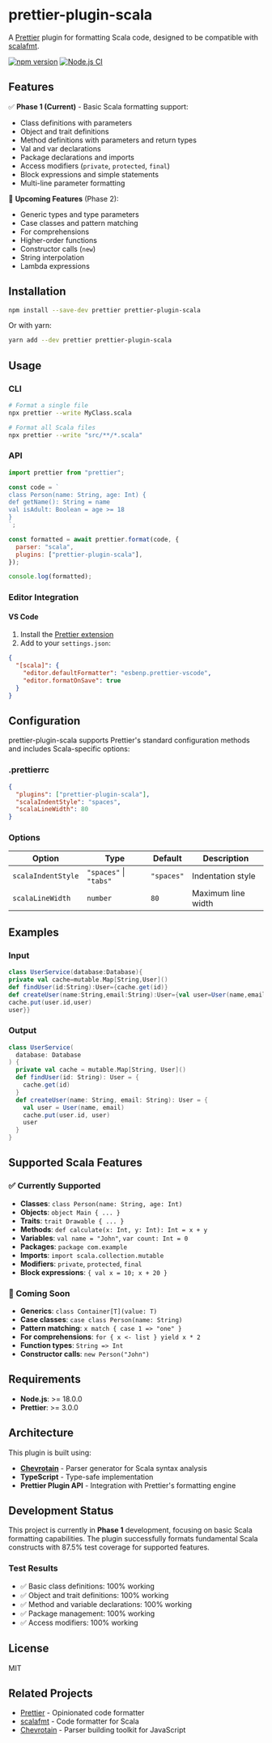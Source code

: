 # prettier-plugin-scala

A [Prettier](https://prettier.io) plugin for formatting Scala code, designed to be compatible with [scalafmt](https://scalameta.org/scalafmt/).

[![npm version](https://badge.fury.io/js/prettier-plugin-scala.svg)](https://www.npmjs.com/package/prettier-plugin-scala)
[![Node.js CI](https://github.com/simochee/prettier-plugin-scala/workflows/Node.js%20CI/badge.svg)](https://github.com/simochee/prettier-plugin-scala/actions)

## Features

✅ **Phase 1 (Current)** - Basic Scala formatting support:
- Class definitions with parameters
- Object and trait definitions  
- Method definitions with parameters and return types
- Val and var declarations
- Package declarations and imports
- Access modifiers (`private`, `protected`, `final`)
- Block expressions and simple statements
- Multi-line parameter formatting

🚧 **Upcoming Features** (Phase 2):
- Generic types and type parameters
- Case classes and pattern matching
- For comprehensions
- Higher-order functions
- Constructor calls (`new`)
- String interpolation
- Lambda expressions

## Installation

```bash
npm install --save-dev prettier prettier-plugin-scala
```

Or with yarn:

```bash
yarn add --dev prettier prettier-plugin-scala
```

## Usage

### CLI

```bash
# Format a single file
npx prettier --write MyClass.scala

# Format all Scala files
npx prettier --write "src/**/*.scala"
```

### API

```javascript
import prettier from "prettier";

const code = `
class Person(name: String, age: Int) {
def getName(): String = name
val isAdult: Boolean = age >= 18
}
`;

const formatted = await prettier.format(code, {
  parser: "scala",
  plugins: ["prettier-plugin-scala"],
});

console.log(formatted);
```

### Editor Integration

#### VS Code

1. Install the [Prettier extension](https://marketplace.visualstudio.com/items?itemName=esbenp.prettier-vscode)
2. Add to your `settings.json`:

```json
{
  "[scala]": {
    "editor.defaultFormatter": "esbenp.prettier-vscode",
    "editor.formatOnSave": true
  }
}
```

## Configuration

prettier-plugin-scala supports Prettier's standard configuration methods and includes Scala-specific options:

### .prettierrc

```json
{
  "plugins": ["prettier-plugin-scala"],
  "scalaIndentStyle": "spaces",
  "scalaLineWidth": 80
}
```

### Options

| Option | Type | Default | Description |
|--------|------|---------|-------------|
| `scalaIndentStyle` | `"spaces"` \| `"tabs"` | `"spaces"` | Indentation style |
| `scalaLineWidth` | `number` | `80` | Maximum line width |

## Examples

### Input

```scala
class UserService(database:Database){
private val cache=mutable.Map[String,User]()
def findUser(id:String):User={cache.get(id)}
def createUser(name:String,email:String):User={val user=User(name,email)
cache.put(user.id,user)
user}}
```

### Output

```scala
class UserService(
  database: Database
) {
  private val cache = mutable.Map[String, User]()
  def findUser(id: String): User = {
    cache.get(id)
  }
  def createUser(name: String, email: String): User = {
    val user = User(name, email)
    cache.put(user.id, user)
    user
  }
}
```

## Supported Scala Features

### ✅ Currently Supported

- **Classes**: `class Person(name: String, age: Int)`
- **Objects**: `object Main { ... }`
- **Traits**: `trait Drawable { ... }`
- **Methods**: `def calculate(x: Int, y: Int): Int = x + y`
- **Variables**: `val name = "John"`, `var count: Int = 0`
- **Packages**: `package com.example`
- **Imports**: `import scala.collection.mutable`
- **Modifiers**: `private`, `protected`, `final`
- **Block expressions**: `{ val x = 10; x + 20 }`

### 🚧 Coming Soon

- **Generics**: `class Container[T](value: T)`
- **Case classes**: `case class Person(name: String)`
- **Pattern matching**: `x match { case 1 => "one" }`
- **For comprehensions**: `for { x <- list } yield x * 2`
- **Function types**: `String => Int`
- **Constructor calls**: `new Person("John")`

## Requirements

- **Node.js**: >= 18.0.0
- **Prettier**: >= 3.0.0

## Architecture

This plugin is built using:

- **[Chevrotain](https://chevrotain.io/)** - Parser generator for Scala syntax analysis
- **TypeScript** - Type-safe implementation
- **Prettier Plugin API** - Integration with Prettier's formatting engine

## Development Status

This project is currently in **Phase 1** development, focusing on basic Scala formatting capabilities. The plugin successfully formats fundamental Scala constructs with 87.5% test coverage for supported features.

### Test Results

- ✅ Basic class definitions: 100% working
- ✅ Object and trait definitions: 100% working  
- ✅ Method and variable declarations: 100% working
- ✅ Package management: 100% working
- ✅ Access modifiers: 100% working

## License

MIT

## Related Projects

- [Prettier](https://prettier.io/) - Opinionated code formatter
- [scalafmt](https://scalameta.org/scalafmt/) - Code formatter for Scala
- [Chevrotain](https://chevrotain.io/) - Parser building toolkit for JavaScript